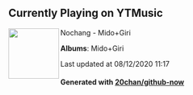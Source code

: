 ## Currently Playing on YTMusic

[<img align="left" width="100" src="https://lh3.googleusercontent.com/4U8YSg2tvimtl9RjzAcysDYLttkHXvH1vtfXZTgRzO3PW9fE2gKmwxOzzRr6Xu3Rq1F5tuuCM9k81lU">](https://music.youtube.com/channel/UC3NFM7nvnZEmSItn687o1NA)

Nochang - Mido+Giri

**Albums**: Mido+Giri

Last updated at 08/12/2020 11:17

#### Generated with [20chan/github-now](https://github.com/20chan/github-now)


<!--
**20chan/20chan** is a ✨ _special_ ✨ repository because its `README.md` (this file) appears on your GitHub profile.

Here are some ideas to get you started:

- 🔭 I’m currently working on ...
- 🌱 I’m currently learning ...
- 👯 I’m looking to collaborate on ...
- 🤔 I’m looking for help with ...
- 💬 Ask me about ...
- 📫 How to reach me: ...
- 😄 Pronouns: ...
- ⚡ Fun fact: ...
-->
